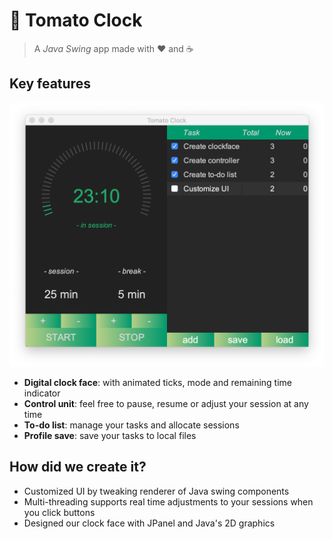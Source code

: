 # :tomato: **Tomato Clock**

>  A *Java Swing* app made with :heart: and :coffee:

## Key features

![main interface](assets/interface.png)

- **Digital clock face**: with animated ticks, mode and remaining time indicator
- **Control unit**: feel free to pause, resume or adjust your session at any time
- **To-do list**: manage your tasks and allocate sessions 
- **Profile save**: save your tasks to local files



## How did we create it?

- Customized UI by tweaking renderer of Java swing components 
- Multi-threading supports real time adjustments to your sessions when you click buttons
- Designed our clock face with JPanel and Java's 2D graphics 

